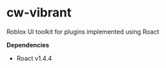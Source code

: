 # cw-vibrant
Roblox UI toolkit for plugins implemented using Roact

**Dependencies**

- Roact v1.4.4

